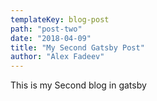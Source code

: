 ```yaml
---
templateKey: blog-post
path: "post-two"
date: "2018-04-09"
title: "My Second Gatsby Post"
author: "Alex Fadeev"
---
```


This is my Second blog in gatsby